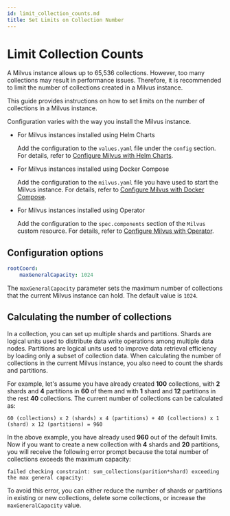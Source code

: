 ```yaml
---
id: limit_collection_counts.md
title: Set Limits on Collection Number
---
```


# Limit Collection Counts

A Milvus instance allows up to 65,536 collections. However, too many collections may result in performance issues. Therefore, it is recommended to limit the number of collections created in a Milvus instance.

This guide provides instructions on how to set limits on the number of collections in a Milvus instance.

Configuration varies with the way you install the Milvus instance.

- For Milvus instances installed using Helm Charts

  Add the configuration to the `values.yaml` file under the `config` section. For details, refer to [Configure Milvus with Helm Charts](configure-helm.md).

- For Milvus instances installed using Docker Compose

  Add the configuration to the `milvus.yaml` file you have used to start the Milvus instance. For details, refer to [Configure Milvus with Docker Compose](configure-docker.md).

- For Milvus instances installed using Operator

  Add the configuration to the `spec.components` section of the `Milvus` custom resource. For details, refer to [Configure Milvus with Operator](configure_operator.md).

## Configuration options

```yaml
rootCoord:
    maxGeneralCapacity: 1024
```

The `maxGeneralCapacity` parameter sets the maximum number of collections that the current Milvus instance can hold. The default value is `1024`.

## Calculating the number of collections

In a collection, you can set up multiple shards and partitions. Shards are logical units used to distribute data write operations among multiple data nodes. Partitions are logical units used to improve data retrieval efficiency by loading only a subset of collection data. When calculating the number of collections in the current Milvus instance, you also need to count the shards and partitions.

For example, let's assume you have already created **100** collections, with **2** shards and **4** partitions in **60** of them and with **1** shard and **12** partitions in the rest **40** collections. The current number of collections can be calculated as:

```
60 (collections) x 2 (shards) x 4 (partitions) + 40 (collections) x 1 (shard) x 12 (partitions) = 960
```

In the above example, you have already used **960** out of the default limits. Now if you want to create a new collection with **4** shards and **20** partitions, you will receive the following error prompt because the total number of collections exceeds the maximum capacity:

```shell
failed checking constraint: sum_collections(parition*shard) exceeding the max general capacity:
```

To avoid this error, you can either reduce the number of shards or partitions in existing or new collections, delete some collections, or increase the `maxGeneralCapacity` value.
